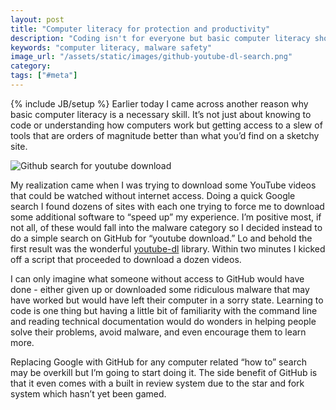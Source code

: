 ```yaml
---
layout: post
title: "Computer literacy for protection and productivity"
description: "Coding isn't for everyone but basic computer literacy should be. Knowing how to download an run an open source program can help protect against malware and increase productivity."
keywords: "computer literacy, malware safety"
image_url: "/assets/static/images/github-youtube-dl-search.png"
category:
tags: ["#meta"]
---
```

{% include JB/setup %}
Earlier today I came across another reason why basic computer literacy is a necessary skill. It’s not just about knowing to code or understanding how computers work but getting access to a slew of tools that are orders of magnitude better than what you’d find on a sketchy site.

<div class="thumbnail">
  <img src="{{ IMG_PATH }}github-youtube-dl-search.png" alt="Github search for youtube download" />
</div>

My realization came when I was trying to download some YouTube videos that could be watched without internet access. Doing a quick Google search I found dozens of sites with each one trying to force me to download some additional software to “speed up” my experience. I’m positive most, if not all, of these would fall into the malware category so I decided instead to do a simple search on GitHub for “youtube download.” Lo and behold the first result was the wonderful <a href="https://github.com/rg3/youtube-dl" target="_blank">youtube-dl</a> library. Within two minutes I kicked off a script that proceeded to download a dozen videos.

I can only imagine what someone without access to GitHub would have done - either given up or downloaded some ridiculous malware that may have worked but would have left their computer in a sorry state. Learning to code is one thing but having a little bit of familiarity with the command line and reading technical documentation would do wonders in helping people solve their problems, avoid malware, and even encourage them to learn more.

Replacing Google with GitHub for any computer related “how to” search may be overkill but I’m going to start doing it. The side benefit of GitHub is that it even comes with a built in review system due to the star and fork system which hasn’t yet been gamed.